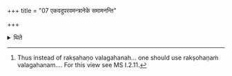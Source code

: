 +++
title = "07 एकवदुपरवमन्त्रानेके समामनन्ति"

+++

<details><summary>थिते</summary>

7. According to the opinon of some (ritualists) the formulae of the Uparavas should be with singular number forms.[^1]  

[^1]: Thus instead of rakṣahaṇo valagahanah... one should use rakṣohaṇaṁ valagahanam.... For this view see MS I.2.11.  

</details>
